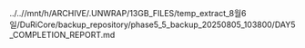 ../..//mnt/h/ARCHIVE/.UNWRAP/13GB_FILES/temp_extract_8월6일/DuRiCore/backup_repository/phase5_5_backup_20250805_103800/DAY5_COMPLETION_REPORT.md